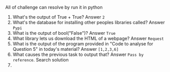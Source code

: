 All of challenge can resolve by run it in python  

1. What's the output of True + True? Answer `2`  
2. What's the database for installing other peoples libraries called? Answer `Pypi`  
3. What is the output of bool("False")? Answer `True`  
4. What library lets us download the HTML of a webpage? Answer `Request`  
5. What is the output of the program provided in "Code to analyse for Question 5" in today's material? Answer `[1,2,3,6]`  
6. What causes the previous task to output that? Answer `Pass by reference`. Search solution  
7. 

